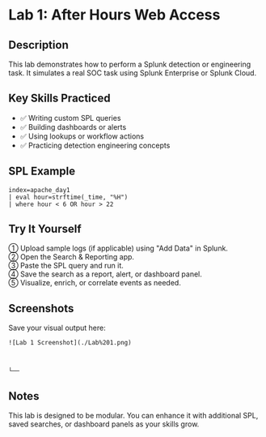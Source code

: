 # Lab 1: After Hours Web Access

## Description
This lab demonstrates how to perform a Splunk detection or engineering task. It simulates a real SOC task using Splunk Enterprise or Splunk Cloud.

## Key Skills Practiced
- ✅ Writing custom SPL queries
- ✅ Building dashboards or alerts
- ✅ Using lookups or workflow actions
- ✅ Practicing detection engineering concepts

## SPL Example
```spl
index=apache_day1
| eval hour=strftime(_time, "%H")
| where hour < 6 OR hour > 22
```

## Try It Yourself

① Upload sample logs (if applicable) using "Add Data" in Splunk.  
② Open the Search & Reporting app.  
③ Paste the SPL query and run it.  
④ Save the search as a report, alert, or dashboard panel.  
⑤ Visualize, enrich, or correlate events as needed.

## Screenshots
Save your visual output here:

```
![Lab 1 Screenshot](./Lab%201.png)



└── 
```

## Notes
This lab is designed to be modular. You can enhance it with additional SPL, saved searches, or dashboard panels as your skills grow.

